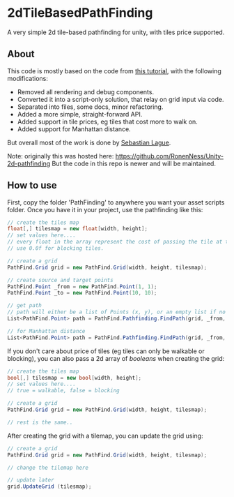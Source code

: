 # 2dTileBasedPathFinding

A very simple 2d tile-based pathfinding for unity, with tiles price supported.

## About

This code is mostly based on the code from [this tutorial](https://www.youtube.com/watch?v=mZfyt03LDH4), with the following modifications:

- Removed all rendering and debug components.
- Converted it into a script-only solution, that relay on grid input via code.
- Separated into files, some docs, minor refactoring.
- Added a more simple, straight-forward API.
- Added support in tile prices, eg tiles that cost more to walk on.
- Added support for Manhattan distance.

But overall most of the work is done by [Sebastian Lague](https://www.youtube.com/channel/UCmtyQOKKmrMVaKuRXz02jbQ).

Note: originally this was hosted here: https://github.com/RonenNess/Unity-2d-pathfinding
But the code in this repo is newer and will be maintained.

## How to use

First, copy the folder 'PathFinding' to anywhere you want your asset scripts folder. Once you have it in your project, use the pathfinding like this:

```C#
// create the tiles map
float[,] tilesmap = new float[width, height];
// set values here....
// every float in the array represent the cost of passing the tile at that position.
// use 0.0f for blocking tiles.

// create a grid
PathFind.Grid grid = new PathFind.Grid(width, height, tilesmap);

// create source and target points
PathFind.Point _from = new PathFind.Point(1, 1);
PathFind.Point _to = new PathFind.Point(10, 10);

// get path
// path will either be a list of Points (x, y), or an empty list if no path is found.
List<PathFind.Point> path = PathFind.Pathfinding.FindPath(grid, _from, _to);

// for Manhattan distance
List<PathFind.Point> path = PathFind.Pathfinding.FindPath(grid, _from, _to, Pathfinding.DistanceType.Manhattan);

```

If you don't care about price of tiles (eg tiles can only be walkable or blocking), you can also pass a 2d array of *booleans* when creating the grid:
```C#
// create the tiles map
bool[,] tilesmap = new bool[width, height];
// set values here....
// true = walkable, false = blocking

// create a grid
PathFind.Grid grid = new PathFind.Grid(width, height, tilesmap);

// rest is the same..
```

After creating the grid with a tilemap, you can update the grid using:
```C#
// create a grid
PathFind.Grid grid = new PathFind.Grid(width, height, tilesmap);

// change the tilemap here

// update later
grid.UpdateGrid (tilesmap);
```